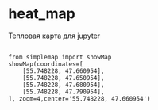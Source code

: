 # heat_map
Тепловая карта для jupyter
<br>

<code>
from simplemap import showMap 
showMap(coordinates=[
    [55.748228, 47.660954],
    [55.748228, 47.650954],
    [55.748228, 47.680954],
    [55.748228, 47.790954],
], zoom=4,center='55.748228, 47.660954')
</code>
